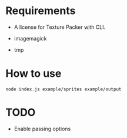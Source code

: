 # Requirements

 - A license for Texture Packer with CLI.

 - imagemagick

 - tmp

# How to use

`node index.js example/sprites example/output`

# TODO

 - Enable passing options
 